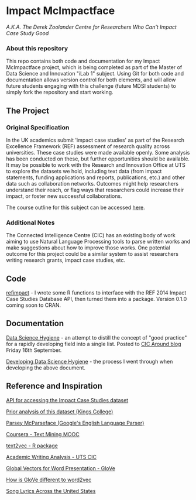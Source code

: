 # Impact McImpactface
_A.K.A. The Derek Zoolander Centre for Researchers Who Can’t Impact Case Study Good_

### About this repository
This repo contains both code and documentation for my Impact McImpactface project, which is being completed as part of the Master of Data Science and Innovation "iLab 1" subject. Using Git for both code and documentation allows version control for both elements, and will allow future students engaging with this challenge (future MDSI students) to simply fork the repository and start working. 

## The Project
### Original Specification
In the UK academics submit 'impact case studies' as part of the Research Excellence Framework (REF) assessment of research quality across universities. These case studies were made available openly. Some analysis has been conducted on these, but further opportunities should be available. It may be possible to work with the Research and Innovation Office at UTS to explore the datasets we hold, including text data (from impact statements, funding applications and reports, publications, etc.) and other data such as collaboration networks. Outcomes might help researchers understand their reach, or flag ways that researchers could increase their impact, or foster new successful collaborations. 

The course outline for this subject can be accessed [here](https://ca.uts.edu.au/wp-content/uploads/2016/02/2016_Spring_36102_update.pdf).

### Additional Notes
The Connected Intelligence Centre (CIC) has an existing body of work aiming to use Natural Language Processing tools to parse written works and make suggestions about how to improve those works. One potential outcome for this project could be a similar system to assist researchers writing research grants, impact case studies, etc.

## Code

[refimpact](https://github.com/perrystephenson/refimpact) - I wrote some R functions to interface with the REF 2014 Impact Case Studies Database API, then turned them into a package. Version 0.1.0 coming soon to CRAN.

## Documentation

[Data Science Hygiene](./Documentation/DataScienceHygiene.md) - an attempt to distill the concept of "good practice" for a rapidly developing field into a single list. Posted to [CIC Around blog](https://15-9203.ca.uts.edu.au/data-science-hygiene/) Friday 16th September.

[Developing Data Science Hygiene](./Documentation/DevelopingDSH.md) - the process I went through when developing the above document.

## Reference and Inspiration
[API for accessing the Impact Case Studies dataset](http://impact.ref.ac.uk/CaseStudies/APIhelp.aspx)

[Prior analysis of this dataset (Kings College)](http://www.kcl.ac.uk/sspp/policy-institute/publications/Analysis-of-REF-impact.pdf)

[Parsey McParseface (Google's English Language Parser)](https://research.googleblog.com/2016/05/announcing-syntaxnet-worlds-most.html)

[Coursera - Text Mining MOOC](https://www.coursera.org/learn/text-mining)

[text2vec - R package](https://cran.r-project.org/web/packages/text2vec/)

[Academic Writing Analysis - UTS CIC](https://utscic.edu.au/tools/awa/)

[Global Vectors for Word Presentation - GloVe](http://nlp.stanford.edu/projects/glove/)

[How is GloVe different to word2vec](https://www.quora.com/How-is-GloVe-different-from-word2vec)

[Song Lyrics Across the United States](http://juliasilge.com/blog/Song-Lyrics-Across/)
